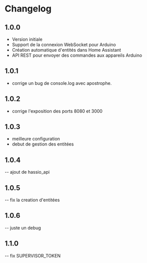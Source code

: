 # Changelog

## 1.0.0

- Version initiale
- Support de la connexion WebSocket pour Arduino
- Création automatique d'entités dans Home Assistant
- API REST pour envoyer des commandes aux appareils Arduino

## 1.0.1

- corrige un bug de console.log avec apostrophe.

## 1.0.2

- corrige l'exposition des ports 8080 et 3000

## 1.0.3

- meilleure configuration
- debut de gestion des entitées

## 1.0.4

-- ajout de hassio_api

## 1.0.5

-- fix la creation d'entitées

## 1.0.6

-- juste un debug

## 1.1.0

-- fix SUPERVISOR_TOKEN